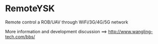 # RemoteYSK
Remote control a ROB/UAV through WiFi/3G/4G/5G network

More information and development discussion ==>   http://www.wangling-tech.com/bbs/
